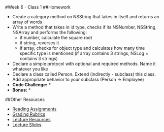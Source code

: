 #Week 6 - Class 1
##Homework
* Create a category method on NSString that takes in itself and returns an array of words
* Write a method that takes in id type, checks if its NSNumber, NSString, NSArray and performs the following:
	* if number, calculate the square root
	* if string, reverses it
	* if array, checks for object type and calculates how many time specific type is mentioned (if array contains 3 strings, NSLog = contains 3 strings)
* Declare a simple protocol with optional and required methods. Name it whatever you like
* Declare a class called Person. Extend (indirectly - subclass) this class. Add appropriate behavior to your subclass (Person -> Employee)
* **Code Challenge:**
	*
* **Bonus:**
	*

##Other Resources
* [Reading Assignments](../../Resources/ra-grading-standard/)
* [Grading Rubrics](../../Resources/)
* [Lecture Resources](lecture/)
* [Lecture Slides]()
